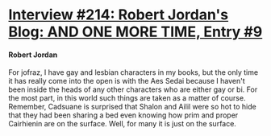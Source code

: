 # [Interview #214: Robert Jordan's Blog: AND ONE MORE TIME, Entry #9](https://www.theoryland.com/intvmain.php?i=214#9)

#### Robert Jordan

For jofraz, I have gay and lesbian characters in my books, but the only time it has really come into the open is with the Aes Sedai because I haven't been inside the heads of any other characters who are either gay or bi. For the most part, in this world such things are taken as a matter of course. Remember, Cadsuane is surprised that Shalon and Ailil were so hot to hide that they had been sharing a bed even knowing how prim and proper Cairhienin are on the surface. Well, for many it is just on the surface.

